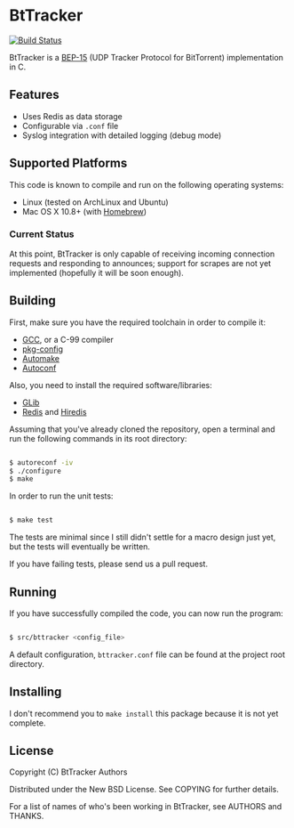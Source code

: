 # BtTracker

[![Build Status](https://travis-ci.org/danielfm/bttracker.png?branch=master)](https://travis-ci.org/danielfm/bttracker)

BtTracker is a [BEP-15](http://www.bittorrent.org/beps/bep_0015.html) (UDP
Tracker Protocol for BitTorrent) implementation in C.

## Features

* Uses Redis as data storage
* Configurable via `.conf` file
* Syslog integration with detailed logging (debug mode)

## Supported Platforms

This code is known to compile and run on the following operating systems:

* Linux (tested on ArchLinux and Ubuntu)
* Mac OS X 10.8+ (with [Homebrew](http://brew.sh/))

### Current Status

At this point, BtTracker is only capable of receiving incoming connection
requests and responding to announces; support for scrapes are not yet
implemented (hopefully it will be soon enough).

## Building

First, make sure you have the required toolchain in order to compile it:

* [GCC](http://gcc.gnu.org/), or a C-99 compiler
* [pkg-config](http://www.freedesktop.org/wiki/Software/pkg-config/)
* [Automake](http://www.gnu.org/software/automake/)
* [Autoconf](http://www.gnu.org/software/autoconf/‎)

Also, you need to install the required software/libraries:

* [GLib](https://developer.gnome.org/glib/)
* [Redis](http://redis.io/) and [Hiredis](https://github.com/redis/hiredis/)

Assuming that you've already cloned the repository, open a terminal and run the
following commands in its root directory:

````bash

$ autoreconf -iv
$ ./configure
$ make
````

In order to run the unit tests:

````bash

$ make test
````

The tests are minimal since I still didn't settle for a macro design just yet,
but the tests will eventually be written.

If you have failing tests, please send us a pull request.

## Running

If you have successfully compiled the code, you can now run the program:

````bash

$ src/bttracker <config_file>
````

A default configuration, `bttracker.conf` file can be found at the project
root directory.

## Installing

I don't recommend you to `make install` this package because it is not yet
complete.

## License

Copyright (C) BtTracker Authors

Distributed under the New BSD License. See COPYING for further details.

For a list of names of who's been working in BtTracker, see AUTHORS and THANKS.
